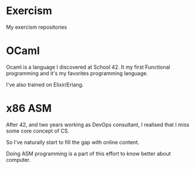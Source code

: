 # Exercism

My exercism repositories

# OCaml

Ocaml is a language I discovered at School 42.
It my first Functional programming and it's my favorites programming
language.

I've also trained  on Elixir/Erlang.

# x86 ASM
After 42, and two years working as DevOps consultant,
I realised that I miss some core concept of CS.

So I've naturally start to fill the gap with online content.

Doing ASM programming is a part of this effort to know better about
computer.

